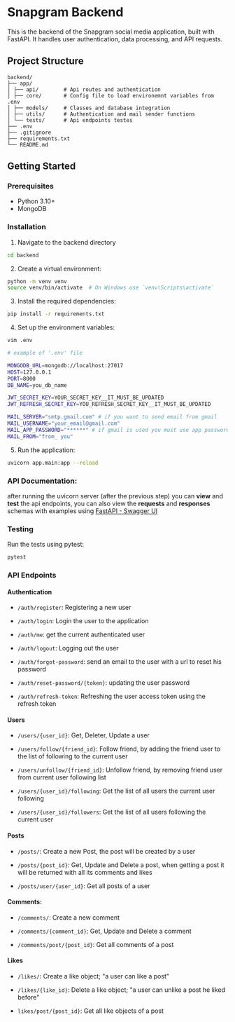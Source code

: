# Snapgram Backend

This is the backend of the Snapgram social media application, built with FastAPI. It handles user authentication, data processing, and API requests.

## Project Structure

```
backend/
├── app/
│ ├── api/        # Api routes and authentication
│ ├── core/       # Config file to load environemnt variables from .env
│ ├── models/     # Classes and database integration
│ ├── utils/      # Authentication and mail sender functions
│ └── tests/      # Api endpoints testes
├── .env         
├── .gitignore
├── requirements.txt
└── README.md
```

## Getting Started

### Prerequisites

- Python 3.10+
- MongoDB

### Installation

1. Navigate to the backend directory
  
  ```bash
  cd backend
  ```
  
2. Create a virtual environment:
  
  ```bash
  python -m venv venv
  source venv/bin/activate  # On Windows use `venv\Scripts\activate`
  ```
  
3. Install the required dependencies:
  
  ```bash
  pip install -r requirements.txt
  ```
  
4. Set up the environment variables:
  
  ```bash
  vim .env
  
  # example of '.env' file
  
  MONGODB_URL=mongodb://localhost:27017
  HOST=127.0.0.1
  PORT=8000
  DB_NAME=you_db_name
  
  JWT_SECRET_KEY=YOUR_SECRET_KEY__IT_MUST_BE_UPDATED
  JWT_REFRESH_SECRET_KEY=YOU_REFRESH_SECRET_KEY__IT_MUST_BE_UPDATED
  
  MAIL_SERVER="smtp.gmail.com" # if you want to send email from gmail
  MAIL_USERNAME="your_email@gmail.com"
  MAIL_APP_PASSWORD="******" # if gmail is used you must use app password instead of your password
  MAIL_FROM="from_ you"
  ```
  
5. Run the application:
  
  ```bash
  uvicorn app.main:app --reload
  ```
  

### API Documentation:

after running the uvicorn server (after the previous step) you can **view** and **test** the api endpoints, you can also view the **requests** and **responses** schemas with examples using [FastAPI - Swagger UI](http://127.0.0.1:8000/docs)

### Testing

Run the tests using pytest:

```bash
pytest
```

### API Endpoints

#### Authentication

- `/auth/register`: Registering a new user
  
- `/auth/login`: Login the user to the application
  
- `/auth/me`: get the current authenticated user
  
- `/auth/logout`: Logging out the user
  
- `/auth/forgot-password`: send an email to the user with a url to reset his password
  
- `/auth/reset-password/{token}`: updating the user password
  
- `/auth/refresh-token`: Refreshing the user access token using the refresh token
  

#### Users

- `/users/{user_id}`: Get, Deleter, Update a user
  
- `/users/follow/{friend_id}`: Follow friend, by adding the friend user to the list of following to the current user
  
- `/users/unfollow/{friend_id}`: Unfollow friend, by removing friend user from current user following list
  
- `/users/{user_id}/following`: Get the list of all users the current user following
  
- `/users/{user_id}/followers`: Get the list of all users following the current user
  

#### Posts

- `/posts/`: Create a new Post, the post will be created by a user
  
- `/posts/{post_id}`: Get, Update and Delete a post, when getting a post it will be returned with all its comments and likes
  
- `/posts/user/{user_id}`: Get all posts of a user
  

#### Comments:

- `/comments/`: Create a new comment
  
- `/comments/{comment_id}`: Get, Update and Delete a comment
  
- `/comments/post/{post_id}`: Get all comments of a post
  

#### Likes

- `/likes/`: Create a like object; "a user can like a post"
  
- `/likes/{like_id}`: Delete a like object; "a user can unlike a post he liked before"
  
- `likes/post/{post_id}`: Get all like objects of a post
